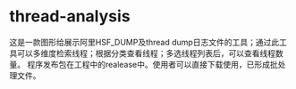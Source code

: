 # thread-analysis
这是一款图形给展示阿里HSF_DUMP及thread dump日志文件的工具；通过此工具可以多维度检索线程；根据分类查看线程；多选线程列表后，可以查看线程数量。
程序发布包在工程中的realease中。使用者可以直接下载使用，已形成批处理文件。
